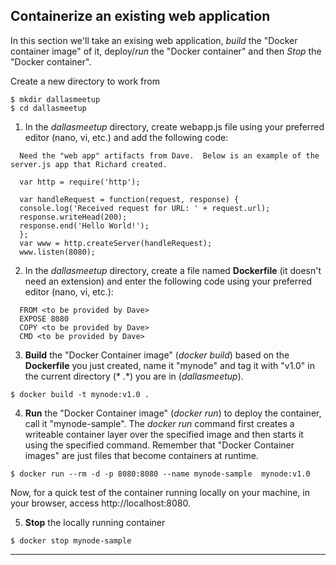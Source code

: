 
## Containerize an existing web application

In this section we'll take an exising web application, *build* the "Docker container image" of it, deploy/*run* the "Docker container" and then *Stop* the "Docker container".

Create a new directory to work from 
```
$ mkdir dallasmeetup
$ cd dallasmeetup
```

1. In the *dallasmeetup* directory, create webapp.js file using your preferred editor (nano, vi, etc.) and add the following code:
```
  Need the "web app" artifacts from Dave.  Below is an example of the server.js app that Richard created.
  
  var http = require('http');

  var handleRequest = function(request, response) {
  console.log('Received request for URL: ' + request.url);
  response.writeHead(200);
  response.end('Hello World!');
  };
  var www = http.createServer(handleRequest);
  www.listen(8080);
```

2. In the *dallasmeetup* directory, create a file named **Dockerfile** (it doesn't need an extension) and enter the following code using your preferred editor (nano, vi, etc.):

```
  FROM <to be provided by Dave>
  EXPOSE 8080
  COPY <to be provided by Dave>
  CMD <to be provided by Dave>
```

3. **Build** the "Docker Container image" (*docker build*) based on the **Dockerfile** you just created, name it "mynode" and tag it with "v1.0" in the current directory (* .*) you are in (*dallasmeetup*).
```
$ docker build -t mynode:v1.0 .
```

4. **Run** the "Docker Container image" (*docker run*) to deploy the container, call it "mynode-sample".  The *docker run* command first creates a writeable container layer over the specified image and then starts it using the specified command.  Remember that "Docker Container images" are just files that become containers at runtime.

```
$ docker run --rm -d -p 8080:8080 --name mynode-sample  mynode:v1.0
```

  Now, for a quick test of the container running locally on your machine, in your browser, access http://localhost:8080.  

5. **Stop** the locally running container

```  
$ docker stop mynode-sample
```


---
